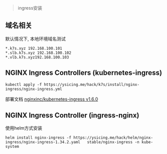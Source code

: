> ingress安装

## 域名相关

默认情况下, 本地环境域名测试

```
*.k7s.xyz 192.168.100.101
*.slb.k7s.xyz 192.168.100.102
*.vlb.k7s.xyz192.168.100.103
```

## NGINX Ingress Controllers (kubernetes-ingress)

```
kubectl apply -f https://ysicing.me/hack/k7s/install/nginx-ingress/nginx-ingress.yml
```

部署文档 [nginxinc/kubernetes-ingress v1.6.0](https://github.com/nginxinc/kubernetes-ingress/tree/v1.6.0/deployments)

## NGINX Ingress Controller (ingress-nginx)

使用helm方式安装

```
helm install nginx-ingress -f https://ysicing.me/hack/helm/nginx-ingress/nginx-ingress-1.34.2.yaml   stable/nginx-ingress -n kube-system
```